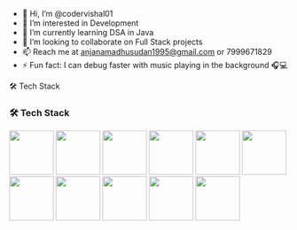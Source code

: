 - 👋 Hi, I’m @codervishal01  
- 👀 I’m interested in Development  
- 🌱 I’m currently learning DSA in Java  
- 💞️ I’m looking to collaborate on Full Stack projects  
- 📫 Reach me at anjanamadhusudan1995@gmail.com or 7999671829  
- ⚡ Fun fact: I can debug faster with music playing in the background 🎧💻

<!---
codervishal01/codervishal01 is a ✨ special ✨ repository because its `README.md` (this file) appears on your GitHub profile.
You can click the Preview link to take a look at your changes.
--->
🛠 Tech Stack
### 🛠 Tech Stack

<p align="left">
  <img src="https://cdn.jsdelivr.net/gh/devicons/devicon/icons/html5/html5-original.svg" width="80" height="80"/>
  <img src="https://cdn.jsdelivr.net/gh/devicons/devicon/icons/css3/css3-original.svg" width="80" height="80"/>
  <img src="https://cdn.jsdelivr.net/gh/devicons/devicon/icons/javascript/javascript-original.svg" width="80" height="80"/>
  <img src="https://cdn.jsdelivr.net/gh/devicons/devicon/icons/react/react-original.svg" width="80" height="80"/>
  <img src="https://cdn.jsdelivr.net/gh/devicons/devicon/icons/redux/redux-original.svg" width="80" height="80"/>
  <img src="https://cdn.jsdelivr.net/gh/devicons/devicon/icons/tailwindcss/tailwindcss-plain.svg" width="80" height="80"/>
  <img src="https://cdn.jsdelivr.net/gh/devicons/devicon/icons/nodejs/nodejs-original.svg" width="80" height="80"/>
  <img src="https://cdn.jsdelivr.net/gh/devicons/devicon/icons/express/express-original.svg" width="80" height="80"/>
  <img src="https://cdn.jsdelivr.net/gh/devicons/devicon/icons/mongodb/mongodb-original.svg" width="80" height="80"/>
  <img src="https://cdn.jsdelivr.net/gh/devicons/devicon/icons/git/git-original.svg" width="80" height="80"/>
  <img src="https://cdn.jsdelivr.net/gh/devicons/devicon/icons/github/github-original.svg" width="80" height="80"/>
</p>
